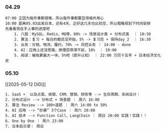 
### 04.29

	07:00 正因为每件事都很难，所以每件事都要显得格外用心
	10:00 距离05.03出发日本，还有4天，正好这几天也比较空，所以粗略规划下时间安排
	先看看现在手上事的进度吧
		1. 八股：MySQL、Redis、MQ等，80% -> 场景设计类 + 分布式类  ｜ 10:30
		2. 算法：复习 + 每日的都还没开始，5% -> 复习完 + 保持day_2  ｜ 16:30
		3. 业务：分销、物流、履约，70% -> 风控业务 ｜ 14:00 - done
		4. AI：应用上还没思路，原理层停滞不前，10%  ｜ 19:00 
		5. 阅读：被拖累最大一块，5%吧（提升认知） ｜ 22:00 万历十五年 + 日本经济文化史


### 05.10

[[2025-05-12 DiDi]]

	1. SaaS +  以及点菜、收银、CRM、营销、财务等 --> 生存周期、系统设计｜
	2. 分布式设计 --> 分布式 + 场景题 ｜ 周六 16:00
	3. 算法 Review --> 100+道题 ｜ 周六 14:00 to 50%
	4. AI 应用 --> “抄袭” 3个Case ｜ 周六 20:00
	5. AI 技术 --> Function Call、LangChain ｜ 周日 20:00 实践！实践！！
	6. One by One ｜ 周六 23:00 
	7. 日本启示录｜ 周日